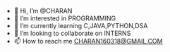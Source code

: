 - 👋 Hi, I’m @CHARAN
- 👀 I’m interested in PROGRAMMING
- 🌱 I’m currently learning C,JAVA,PYTHON,DSA
- 💞️ I’m looking to collaborate on INTERNS
- 📫 How to reach me CHARAN160318@GMAIL.COM

<!---
charanprog/charanprog is a ✨ special ✨ repository because its `README.md` (this file) appears on your GitHub profile.
You can click the Preview link to take a look at your changes.
--->
